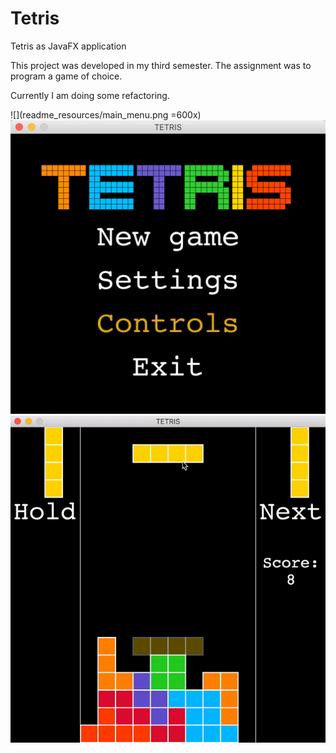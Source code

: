 # Tetris
Tetris as JavaFX application

This project was developed in my third semester. The assignment was to program a game of choice.

Currently I am doing some refactoring.


![](readme_resources/main_menu.png =600x)
<img src="./readme_resources/main_menu.png" width="600"/>
![](readme_resources/demo.gif)
